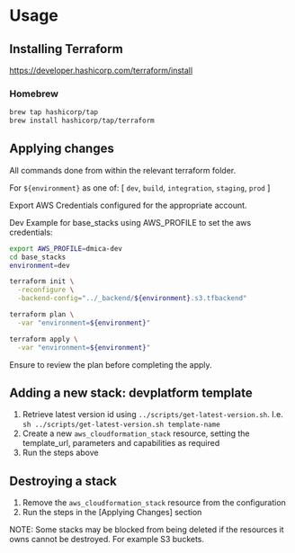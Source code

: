 # Usage

## Installing Terraform

https://developer.hashicorp.com/terraform/install

### Homebrew

```bash
brew tap hashicorp/tap
brew install hashicorp/tap/terraform
```

## Applying changes

All commands done from within the relevant terraform folder.

For `${environment}` as one of: [ `dev`, `build`, `integration`, `staging`, `prod` ]

Export AWS Credentials configured for the appropriate account.

Dev Example for base_stacks using AWS_PROFILE to set the aws credentials:

```bash
export AWS_PROFILE=dmica-dev
cd base_stacks
environment=dev

terraform init \
  -reconfigure \
  -backend-config="../_backend/${environment}.s3.tfbackend"

terraform plan \
  -var "environment=${environment}"

terraform apply \
  -var "environment=${environment}"
```

Ensure to review the plan before completing the apply.

## Adding a new stack: devplatform template

1. Retrieve latest version id using `../scripts/get-latest-version.sh`. I.e. `sh ../scripts/get-latest-version.sh template-name`
2. Create a new `aws_cloudformation_stack` resource, setting the template_url, parameters and capabilities as required
3. Run the steps above

## Destroying a stack

1. Remove the `aws_cloudformation_stack` resource from the configuration
2. Run the steps in the [Applying Changes] section

NOTE: Some stacks may be blocked from being deleted if the resources it owns cannot be destroyed. For example S3 buckets.
